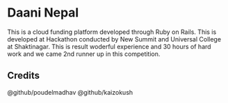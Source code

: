 # Daani Nepal

This is a cloud funding platform developed through Ruby on Rails.
This is developed at Hackathon conducted by New Summit and Universal College at Shaktinagar. This is result woderful experience and 30 hours of hard work and we came 2nd runner up in this competition.

## Credits
@github/poudelmadhav
@github/kaizokush
